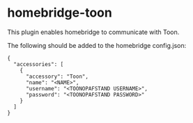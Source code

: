 # homebridge-toon
This plugin enables homebridge to communicate with Toon.

The following should be added to the homebridge config.json:

    {
      "accessories": [
        {
          "accessory": "Toon",
          "name": "<NAME>",
          "username": "<TOONOPAFSTAND USERNAME>",
          "password": "<TOONOPAFSTAND PASSWORD>"
        }
      ]
    }
